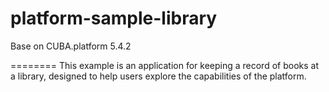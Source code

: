 # platform-sample-library
Base on CUBA.platform 5.4.2

========
This example is an application for keeping a record of books at a library, designed to help users explore the capabilities of the platform.
